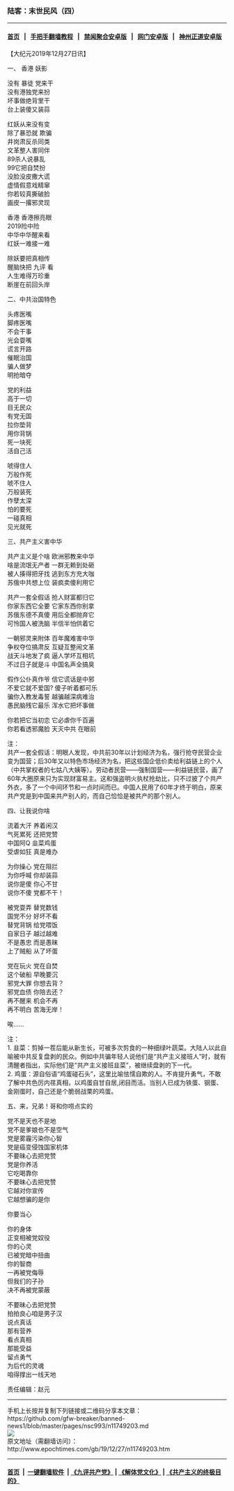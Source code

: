 ### 陆客：末世民风（四）
------------------------

#### [首页](https://github.com/gfw-breaker/banned-news1/blob/master/README.md) &nbsp;&nbsp;|&nbsp;&nbsp; [手把手翻墙教程](https://github.com/gfw-breaker/guides/wiki) &nbsp;&nbsp;|&nbsp;&nbsp; [禁闻聚合安卓版](https://github.com/gfw-breaker/bn-android) &nbsp;&nbsp;|&nbsp;&nbsp; [网门安卓版](https://github.com/oGate2/oGate) &nbsp;&nbsp;|&nbsp;&nbsp; [神州正道安卓版](https://github.com/SzzdOgate/update) 



<div><p>
 【大纪元2019年12月27日讯】
</p>
<p>
 一、
 <ok href="http://www.epochtimes.com/gb/tag/%E9%A6%99%E6%B8%AF.html">
  香港
 </ok>
 妖影
</p>
<p>
 没有
 <ok href="http://www.epochtimes.com/gb/tag/%E6%9A%B4%E5%BE%92.html">
  暴徒
 </ok>
 党来干
 <br/>
 没有港独党来扮
 <br/>
 坏事做绝背里干
 <br/>
 台上装傻又装蒜
</p>
<p>
 红妖从来没有变
 <br/>
 除了暴恐就
 <ok href="http://www.epochtimes.com/gb/tag/%E6%AC%BA%E9%AA%97.html">
  欺骗
 </ok>
 <br/>
 井岗肃反杀同类
 <br/>
 文革整人害同伴
 <br/>
 89杀人说暴乱
 <br/>
 99它把自焚扮
 <br/>
 没脸没皮撒大谎
 <br/>
 虚情假意戏精窜
 <br/>
 你若较真撕破脸
 <br/>
 画皮一撂邪灵现
</p>
<p>
 <ok href="http://www.epochtimes.com/gb/tag/%E9%A6%99%E6%B8%AF.html">
  香港
 </ok>
 香港擦亮眼
 <br/>
 2019险中险
 <br/>
 中华中华醒来看
 <br/>
 红妖一难接一难
</p>
<p>
 除妖要把真相传
 <br/>
 醒脑快把
 <ok href="http://www.epochtimes.com/gb/tag/%E4%B9%9D%E8%AF%84.html">
  九评
 </ok>
 看
 <br/>
 人生难得万珍重
 <br/>
 断崖在前回头岸
</p>
<p>
 二、中共治国特色
</p>
<p>
 头疼医嘴
 <br/>
 脚疼医嘴
 <br/>
 不会干事
 <br/>
 光会耍嘴
 <br/>
 谎言开路
 <br/>
 催眠治国
 <br/>
 骗人做梦
 <br/>
 明抢暗夺
</p>
<p>
 党的利益
 <br/>
 高于一切
 <br/>
 目无民众
 <br/>
 有党无国
 <br/>
 拉你垫背
 <br/>
 用你背锅
 <br/>
 死一块死
 <br/>
 活自己活
</p>
<p>
 唬得住人
 <br/>
 万般作死
 <br/>
 唬不住人
 <br/>
 万般装死
 <br/>
 作孽太深
 <br/>
 怕的要死
 <br/>
 一碰真相
 <br/>
 见光就死
</p>
<p>
 三、共产主义害中华
</p>
<p>
 共产主义是个啥 欧洲邪教来中华
 <br/>
 啥是流氓无产者 一群无赖到处砸
 <br/>
 被人揍得把牙找 逃到东方充大咖
 <br/>
 苏俄中共想上位 装疯卖傻利用它
</p>
<p>
 共产一套全假话 抢人财富都归它
 <br/>
 你家东西它全要 它家东西你别拿
 <br/>
 苏俄东德不真傻 用后全都抛弃它
 <br/>
 可怜国人被洗脑 半信半怕供着它
</p>
<p>
 一朝邪灵来附体 百年魔难害中华
 <br/>
 争权夺位搞肃反 互疑互整闹文革
 <br/>
 战天斗地发了疯 逼人学坏互相坑
 <br/>
 不过日子就是斗 中国名声全搞臭
</p>
<p>
 假作公仆真作爷 信它谎话是中邪
 <br/>
 不爱它就不爱国? 傻子听着都可乐
 <br/>
 骗你入教发毒誓 越骗越深病难治
 <br/>
 愚民脑残它最乐 浑水它把坏事做
</p>
<p>
 你若把它当初恋 它必虐你千百遍
 <br/>
 你若看透邪魔脸
 <ok href="http://www.epochtimes.com/gb/tag/%E5%A4%A9%E7%81%AD%E4%B8%AD%E5%85%B1.html">
  天灭中共
 </ok>
 在眼前
</p>
<p>
 注：
 <br/>
 共产一套全假话：明眼人发现，中共前30年以计划经济为名，强行抢夺民营企业变为国营；后30年又以特色市场经济为名，把这些国企低价卖给利益链上的个人（中共掌权者的七姑八大姨等）。劳动者民营——强制国营——利益链民营，画了60年大圈原来只为实现财富易主。这和强盗明火执杖抢劫比，只不过披了个共产外衣，多了一个中间环节和一点时间而已。中国人民用了60年才终于明白，原来共产党是到中国来共产别人的，而自己恰恰是被共产的那个别人。
</p>
<p>
 四、让我说你啥
</p>
<p>
 流着大汗 养着闲汉
 <br/>
 气死累死 还把党赞
 <br/>
 中国阿Q 韭菜鸡蛋
 <br/>
 受虐如狂 真是难办
</p>
<p>
 为你操心 党在阻拦
 <br/>
 为你呼喊 你却装蒜
 <br/>
 说你是傻 你心不甘
 <br/>
 说你不傻 党都不干！
</p>
<p>
 被党耍弄 替党数钱
 <br/>
 国党不分 好坏不看
 <br/>
 替党背锅 给党喂饭
 <br/>
 自家日子 越过越难
 <br/>
 不是愚忠 而是愚昧
 <br/>
 上了贼船 从了坏蛋
</p>
<p>
 党在玩火 党在自焚
 <br/>
 这个破船 早晚要沉
 <br/>
 邪党大罪 你想去背？
 <br/>
 邪党血债 你陪去还？
 <br/>
 再不醒来 机会不再
 <br/>
 再不明白 苦海无岸！
</p>
<p>
 唉……
</p>
<p>
 注：
 <br/>
 1. 韭菜：剪掉一茬后能从新生长，可被多次剪食的一种细绿叶蔬菜。大陆人以此自喻被中共反复盘剥的民众。例如中共骗年轻人说他们是“共产主义接班人”时，就有清醒者指出，实际他们是“共产主义接班韭菜”，被继续盘剥的下一代。
 <br/>
 2. 鸡蛋：源自俗语“鸡蛋碰石头”，这里比喻怯懦自欺的人。不肯提升勇气，不敢了解中共色厉内荏真相，以鸡蛋自甘自居,闭目而活。当别人已成为铁蛋、钢蛋、金刚蛋时，自己还是个脆弱战栗的鸡蛋。
</p>
<p>
 五、来，兄弟！哥和你唠点实的
</p>
<p>
 党不是天也不是地
 <br/>
 党不是爹娘也不是空气
 <br/>
 党是雾霾污染你心智
 <br/>
 党是癌变侵蚀国家机体
 <br/>
 不要昧心去把党赞
 <br/>
 党是你养活
 <br/>
 它吃喝靠你
 <br/>
 不要昧心去把党赞
 <br/>
 它越对你宣传
 <br/>
 它越想骗的是你
</p>
<p>
 你要当心
</p>
<p>
 你的身体
 <br/>
 正变相被党奴役
 <br/>
 你的心灵
 <br/>
 已被党暗中扭曲
 <br/>
 你的智商
 <br/>
 一再被党侮辱
 <br/>
 但我们的子孙
 <br/>
 决不再被党蒙蔽
</p>
<p>
 不要昧心去把党赞
 <br/>
 拍拍良心咱是男子汉
 <br/>
 说点真话
 <br/>
 那有营养
 <br/>
 看点真相
 <br/>
 那能受益
 <br/>
 留点勇气
 <br/>
 为后代的灵魂
 <br/>
 咱得撑出一线天地
</p>
<p>
 责任编辑：赵元
</p>
</div>
<hr/>
手机上长按并复制下列链接或二维码分享本文章：<br/>
https://github.com/gfw-breaker/banned-news1/blob/master/pages/nsc993/n11749203.md <br/>
<a href='https://github.com/gfw-breaker/banned-news1/blob/master/pages/nsc993/n11749203.md'><img src='https://github.com/gfw-breaker/banned-news1/blob/master/pages/nsc993/n11749203.md.png'/></a> <br/>
原文地址（需翻墙访问）：http://www.epochtimes.com/gb/19/12/27/n11749203.htm


------------------------
#### [首页](https://github.com/gfw-breaker/banned-news1/blob/master/README.md) &nbsp;|&nbsp; [一键翻墙软件](https://github.com/gfw-breaker/nogfw/blob/master/README.md) &nbsp;| [《九评共产党》](https://github.com/gfw-breaker/9ping.md/blob/master/README.md#九评之一评共产党是什么) | [《解体党文化》](https://github.com/gfw-breaker/jtdwh.md/blob/master/README.md) | [《共产主义的终极目的》](https://github.com/gfw-breaker/gczydzjmd.md/blob/master/README.md)


<img src='http://gfw-breaker.win/banned-news/pages/nsc993/n11749203.md' width='0px' height='0px'/>